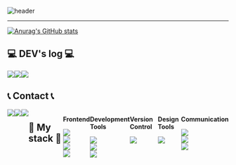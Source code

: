 <div align="left">
  
![header](https://capsule-render.vercel.app/api?type=waving&text=GSMIOTjgh&color=b7effb&section=header&height=170&fontAlignY=35&animation=twinkling)
</div>

__________________________________

[![Anurag's GitHub stats](https://github-readme-stats.vercel.app/api?username=GSMIOTjgh&show_icons=true&title_color=FF1F6F&text_color=55D7E7&bg_color=000000&icon_color=FCED6C)](https://github.com/GSMIOTjgh/github-readme-stats)

## 💻 DEV's log 💻
<div style="display:flex; flex-direction:row;">
    <a href="https://velog.io/@jgh/posts">
        <img src="https://img.shields.io/badge/Velog-20c997?style=for-the-badge&logo=Vimeo&logoColor=white"> 
    </a>
  <a href="https://github.com/GSMIOTjgh">
    <img src="https://img.shields.io/badge/github-181717?style=flat-square&logo=github&logoColor=white"/>
  </a>
  <a href="https://www.notion.so/b833ef4ae2df441e9d528e847687f2f8?pvs=4">
    <img src="https://img.shields.io/badge/Portfolio-68BC71?style=flat-square&logoColor=white"/>
  </a>
</div>

## 📞 Contact 📞
<div style="display:flex; flex-direction:row;">
    <a href="mailto:s23054@gsm.hs.kr">
        <img src="https://img.shields.io/badge/gmail-EA4335?style=flat-square&logo=gmail&logoColor=white"/>
    </a>
    <a href="https://open.kakao.com/o/siv6oI1f">
      <img src="https://img.shields.io/badge/kakaotalk-FFCD00?style=flat-square&logo=kakaotalk&logoColor=black"/>   
    </a>
    <a href="https://www.instagram.com/jgh10169">
         <img src="https://img.shields.io/badge/instagram-E4405F?style=flat-square&logo=instagram&logoColor=white"/>
    </a>



  
  ## 📄 My stack 📄
  
<div style="display:flex; flex-direction:column; align-items:flex-start;">
   <p><strong>Frontend</strong></p>
<img src="https://img.shields.io/badge/javascript-F7DF1E?style=flat-square&logo=javascript&logoColor=black"/>
<img src="https://img.shields.io/badge/html-E34F26?style=flat-square&logo=html5&logoColor=white"/>
<img src="https://img.shields.io/badge/css-1572B6?style=flat-square&logo=css3&logoColor=white"/>
<img src="https://img.shields.io/badge/React-61DAFB?style=flat-square&logo=react&logoColor=black"/>
</div>
<div style="display:flex; flex-direction:column; align-items:flex-start;">
   <p><strong>Development Tools</strong></p>
<img src="https://img.shields.io/badge/Visual Studio Code-007ACC?style=flat-square&logo=visualstudiocode&logoColor=white"/>
<img src="https://img.shields.io/badge/Visual Studio-5C2D91?style=flat-square&logo=visualstudio&logoColor=white"/>
<img src="https://img.shields.io/badge/Eclipse IDE-2C2255?style=flat-square&logo=eclipseide&logoColor=white"/>
</div>
<div style="display:flex; flex-direction:column; align-items:flex-start;">
   <p><strong>Version Control</strong></p>
<img src="https://img.shields.io/badge/github-181717?style=flat-square&logo=github&logoColor=white"/>
</div>
<div style="display:flex; flex-direction:column; align-items:flex-start;">
   <p><strong>Design Tools</strong></p>
<img src="https://img.shields.io/badge/figma-F24E1E?style=flat-square&logo=figma&logoColor=white"/>
</div>
<div style="display:flex; flex-direction:column; align-items:flex-start;">
   <p><strong>Communication</strong></p>
<a href="mailto:s23054@gsm.hs.kr">
  <img src="https://img.shields.io/badge/gmail-EA4335?style=flat-square&logo=gmail&logoColor=white"/>
</a>
<a href="https://www.instagram.com/jgh10169">
  <img src="https://img.shields.io/badge/instagram-E4405F?style=flat-square&logo=instagram&logoColor=white"/>
</a>
<a href="https://open.kakao.com/o/siv6oI1f">
  <img src="https://img.shields.io/badge/kakaotalk-FFCD00?style=flat-square&logo=kakaotalk&logoColor=black"/>
</a>
</div>

